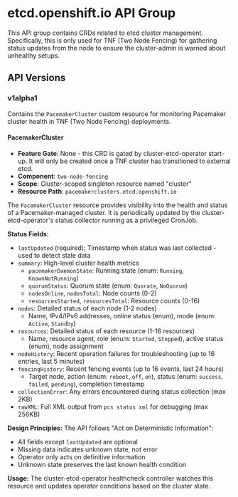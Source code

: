 # etcd.openshift.io API Group

This API group contains CRDs related to etcd cluster management. Specifically, this is only used for TNF (Two Node Fencing)
for gathering status updates from the node to ensure the cluster-admin is warned about unhealthy setups.

## API Versions

### v1alpha1

Contains the `PacemakerCluster` custom resource for monitoring Pacemaker cluster health in TNF (Two Node Fencing) deployments.

#### PacemakerCluster

- **Feature Gate**: None - this CRD is gated by cluster-etcd-operator start-up. It will only be created once a TNF cluster has transitioned to external etcd.
- **Component**: `two-node-fencing`
- **Scope**: Cluster-scoped singleton resource named "cluster"
- **Resource Path**: `pacemakerclusters.etcd.openshift.io`

The `PacemakerCluster` resource provides visibility into the health and status of a Pacemaker-managed cluster. It is periodically updated by the cluster-etcd-operator's status collector running as a privileged CronJob.

**Status Fields:**
- `lastUpdated` (required): Timestamp when status was last collected - used to detect stale data
- `summary`: High-level cluster health metrics
  - `pacemakerDaemonState`: Running state (enum: `Running`, `KnownNotRunning`)
  - `quorumStatus`: Quorum state (enum: `Quorate`, `NoQuorum`)
  - `nodesOnline`, `nodesTotal`: Node counts (0-2)
  - `resourcesStarted`, `resourcesTotal`: Resource counts (0-16)
- `nodes`: Detailed status of each node (1-2 nodes)
  - Name, IPv4/IPv6 addresses, online status (enum), mode (enum: `Active`, `Standby`)
- `resources`: Detailed status of each resource (1-16 resources)
  - Name, resource agent, role (enum: `Started`, `Stopped`), active status (enum), node assignment
- `nodeHistory`: Recent operation failures for troubleshooting (up to 16 entries, last 5 minutes)
- `fencingHistory`: Recent fencing events (up to 16 events, last 24 hours)
  - Target node, action (enum: `reboot`, `off`, `on`), status (enum: `success`, `failed`, `pending`), completion timestamp
- `collectionError`: Any errors encountered during status collection (max 2KB)
- `rawXML`: Full XML output from `pcs status xml` for debugging (max 256KB)

**Design Principles:**
The API follows "Act on Deterministic Information":
- All fields except `lastUpdated` are optional
- Missing data indicates unknown state, not error
- Operator only acts on definitive information
- Unknown state preserves the last known health condition

**Usage:**
The cluster-etcd-operator healthcheck controller watches this resource and updates operator conditions based on the cluster state.

